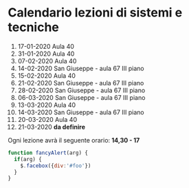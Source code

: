 # Calendario lezioni di sistemi e tecniche

1.  17-01-2020  Aula 40
2.  31-01-2020  Aula 40
3.  07-02-2020  Aula 40
4.  14-02-2020  San Giuseppe - aula 67 III piano
5.  15-02-2020  Aula 40
6.  21-02-2020  San Giuseppe - aula 67 III piano
7. 28-02-2020  San Giuseppe - aula 67 III piano
8. 06-03-2020  San Giuseppe - aula 67 III piano
9. 13-03-2020  Aula 40
10. 14-03-2020  San Giuseppe - aula 67 III piano
11. 20-03-2020  Aula 40
12. 21-03-2020  **da definire**

Ogni lezione avrà il seguente orario: **14,30 - 17**

```javascript
function fancyAlert(arg) {
  if(arg) {
    $.facebox({div:'#foo'})
  }
}
```
